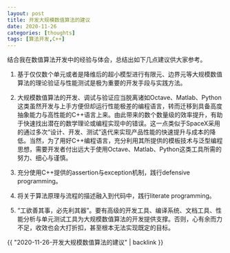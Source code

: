 ```yaml
---
layout: post
title: 开发大规模数值算法的建议
date: 2020-11-26
categories: [thoughts]
tags: [算法开发,C++]
---
```


结合我在数值算法开发中的经验与体会，总结出如下几点建议供大家参考。

1. 基于仅仅数个单元或者是降维后的超小模型进行有限元、边界元等大规模数值算法的理论验证与性能测试是极为重要的开发手段与实践方法。

2. 大规模数值算法的开发、调试与验证应当脱离诸如Octave、Matlab、Python这类虽然开发与上手方便但却运行性能极差的编程语言，转而迁移到具备高度抽象能力与高性能的C++语言上来。由此带来的数个数量级的效率提升，有助于快速找出潜在的数学理论或编程实现中的错误。这一点类似于SpaceX采用的通过多次“设计、开发、测试”迭代来实现产品性能的快速提升与成本的降低。当然，为了用好C++编程语言，充分利用其所提供的模板技术与泛型编程思想，需要开发者付出远大于使用Octave、Matlab、Python这类工具所需的努力、细心与谨慎。

3. 充分使用C++提供的assertion与exception机制，践行defensive programming。

4. 将关于算法原理与流程的描述融入到代码中，践行literate programming。

5. “工欲善其事，必先利其器”。要有高级的开发工具、编译系统、文档工具、性能分析与单元测试工具为大规模数值算法的开发提供支撑。否则，心有余而力不足，收效也会大打折扣，甚至根本无法实现既定的目标。

{{ "2020-11-26-开发大规模数值算法的建议" | backlink }}
